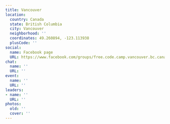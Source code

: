 ```yaml
---
title: Vancouver
location:
  country: Canada
  state: British Columbia
  city: Vancouver
  neighborhood: ''
  coordinates: 49.260894, -123.113938
  plusCode: ''
social:
  name: Facebook page
  URL: https://www.facebook.com/groups/free.code.camp.vancouver.bc.canada
chat:
  name: ''
  URL: ''
event:
  name: ''
  URL: ''
leaders:
- name: ''
  URL: ''
photos:
  old: ''
  cover: ''
---
```

